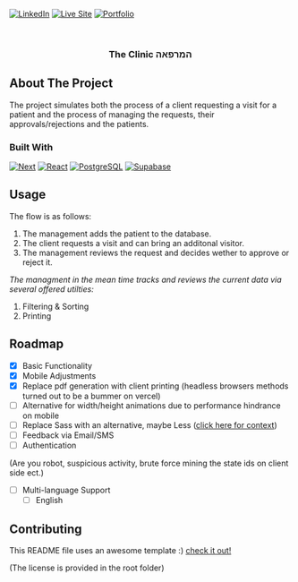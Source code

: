 [![LinkedIn][linkedin-shield]][linkedin-url]
[![Live Site][website-shield]][website-url]
[![Portfolio][portfolio-shield]][portfolio-url]

<!-- PROJECT LOGO -->
<br />
<div align="center">
    <picture>
        <source media="(prefers-color-scheme: light)" srcset="https://github.com/liogiladi/mirpa-a/blob/main/public/logo-black.svg?raw=true)">
        <source media="(prefers-color-scheme: dark)" srcset="https://github.com/liogiladi/mirpa-a/blob/main/public/logo.svg?raw=true)">
        <img />
    </picture>

  <h3 align="center">The Clinic המרפאה</h3>
</div>

<!-- ABOUT THE PROJECT -->

## About The Project

The project simulates both the process of a client requesting a visit for a patient and the process of managing the requests, their approvals/rejections and the patients.

### Built With

[![Next][Next.js]][Next-url]
[![React][React.js]][React-url]
[![PostgreSQL][PostgreSQL]][PostgreSQL-url]
[![Supabase][Supabase]][Supabase-url]

<!-- USAGE EXAMPLES -->

## Usage

The flow is as follows:

1. The management adds the patient to the database.
2. The client requests a visit and can bring an additonal visitor.
3. The management reviews the request and decides wether to approve or reject it.

_The managment in the mean time tracks and reviews the current data via several offered utilties:_

1. Filtering & Sorting
2. Printing

<!-- ROADMAP -->

## Roadmap

-   [x] Basic Functionality
-   [x] Mobile Adjustments
-   [x] Replace pdf generation with client printing (headless browsers methods turned out to be a bummer on vercel)
-   [ ] Alternative for width/height animations due to performance hindrance on mobile
-   [ ] Replace Sass with an alternative, maybe Less ([click here for context](https://github.com/sass/sass-site/issues/988))
-   [ ] Feedback via Email/SMS
-   [ ] Authentication

(Are you robot, suspicious activity, brute force mining the state ids on client side ect.)

-   [ ] Multi-language Support
    -   [ ] English

<!-- CONTRIBUTING -->

## Contributing

This README file uses an awesome template :) [check it out!](https://github.com/othneildrew/Best-README-Template)

(The license is provided in the root folder)

[linkedin-shield]: https://img.shields.io/badge/-LinkedIn-black.svg?style=for-the-badge&logo=linkedin&colorB=555
[linkedin-url]: https://linkedin.com/in/liogiladi
[website-shield]: https://img.shields.io/badge/website-000000?style=for-the-badge&logo=About.me&logoColor=white
[website-url]: https://mirpa-a.vercel.app
[portfolio-shield]: https://img.shields.io/badge/Portfolio-255E63?style=for-the-badge&logo=About.me&logoColor=white
[portfolio-url]: http://liogiladi-vercel.app
[Next.js]: https://img.shields.io/badge/next.js-000000?style=for-the-badge&logo=nextdotjs&logoColor=white
[Next-url]: https://nextjs.org/
[React.js]: https://img.shields.io/badge/React-20232A?style=for-the-badge&logo=react&logoColor=61DAFB
[React-url]: https://reactjs.org/
[PostgreSQL]: https://img.shields.io/badge/PostgreSQL-316192?style=for-the-badge&logo=postgresql&logoColor=white
[PostgreSQL-url]: https://www.postgresql.org/
[Supabase]: https://img.shields.io/badge/Supabase-181818?style=for-the-badge&logo=supabase&logoColor=white
[Supabase-url]: https://supabase.com/
